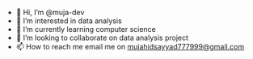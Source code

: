 - 👋 Hi, I’m @muja-dev
- 👀 I’m interested in data analysis
- 🌱 I’m currently learning computer science
- 💞️ I’m looking to collaborate on data analysis project
- 📫 How to reach me email me on mujahidsayyad777999@gmail.com


<!---
muja-dev/muja-dev is a ✨ special ✨ repository because its `README.md` (this file) appears on your GitHub profile.
You can click the Preview link to take a look at your changes.
--->
